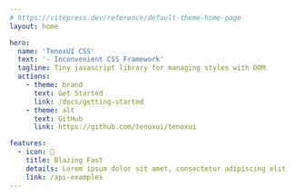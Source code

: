 ```yaml
---
# https://vitepress.dev/reference/default-theme-home-page
layout: home

hero:
  name: 'TenoxUI CSS'
  text: '- Inconvenient CSS Framework'
  tagline: Tiny javascript library for managing styles with DOM
  actions:
    - theme: brand
      text: Get Started
      link: /docs/getting-started
    - theme: alt
      text: GitHub
      link: https://github.com/tenoxui/tenoxui

features:
  - icon: 🔫
    title: Blazing Fast
    details: Lorem ipsum dolor sit amet, consectetur adipiscing elit
    link: /api-examples
---
```

